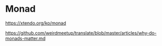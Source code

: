 # Monad

<https://xtendo.org/ko/monad>

<https://github.com/weirdmeetup/translate/blob/master/articles/why-do-monads-matter.md>
